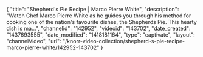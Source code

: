 {
    "title": "Shepherd's Pie Recipe | Marco Pierre White",
    "description": "Watch Chef Marco Pierre White as he guides you through his method for cooking one of the nation's favourite dishes, the Shepherds Pie. This hearty dish is ma...",
    "channelid": "142952",
    "videoid": "143702",
    "date_created": "1437693555",
    "date_modified": "1418181164",
    "type": "captivate",
    "layout": "channelVideo",
    "url": "\/knorr-video-collection\/shepherd-s-pie-recipe-marco-pierre-white\/142952-143702"
}